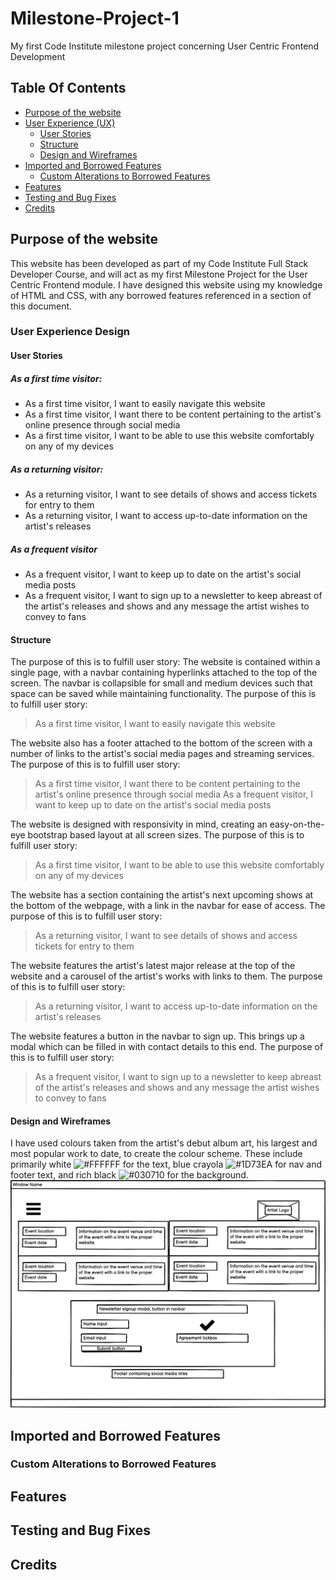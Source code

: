 # Milestone-Project-1
My first Code Institute milestone project concerning User Centric Frontend Development

## Table Of Contents
* [Purpose of the website](#purpose-of-the-website)
* [User Experience (UX)](#user-experience-design)
    * [User Stories](#user-stories)
    * [Structure](#structure)
    * [Design and Wireframes](#design-and-wireframes)
* [Imported and Borrowed Features](#imported-and-borrowed-features)
    * [Custom Alterations to Borrowed Features](#custom-alterations-to-borrowed-features)
* [Features](#features)
* [Testing and Bug Fixes](#testing-and-bug-fixes)
* [Credits](#credits)

## Purpose of the website
This website has been developed as part of my Code Institute Full Stack Developer Course, and will act as my first Milestone Project for the User Centric Frontend module. 
I have designed this website using my knowledge of HTML and CSS, with any borrowed features referenced in a section of this document.
### User Experience Design
#### User Stories
##### As a first time visitor:
- As a first time visitor, I want to easily navigate this website
- As a first time visitor, I want there to be content pertaining to the artist's online presence through social media
- As a first time visitor, I want to be able to use this website comfortably on any of my devices

##### As a returning visitor:
- As a returning visitor, I want to see details of shows and access tickets for entry to them
- As a returning visitor, I want to access up-to-date information on the artist's releases

##### As a frequent visitor
- As a frequent visitor, I want to keep up to date on the artist's social media posts
- As a frequent visitor, I want to sign up to a newsletter to keep abreast of the artist's releases and shows and any message the artist wishes to convey to fans

#### Structure
 The purpose of this is to fulfill user story:
The website is contained within a single page, with a navbar containing hyperlinks attached to the top of the screen. The navbar is collapsible for small and medium devices such that space can be saved while maintaining functionality. The purpose of this is to fulfill user story:
> As a first time visitor, I want to easily navigate this website

The website also has a footer attached to the bottom of the screen with a number of links to the artist's social media pages and streaming services. The purpose of this is to fulfill user story:
> As a first time visitor, I want there to be content pertaining to the artist's online presence through social media
> As a frequent visitor, I want to keep up to date on the artist's social media posts

The website is designed with responsivity in mind, creating an easy-on-the-eye bootstrap based layout at all screen sizes. The purpose of this is to fulfill user story:
> As a first time visitor, I want to be able to use this website comfortably on any of my devices

The website has a section containing the artist's next upcoming shows at the bottom of the webpage, with a link in the navbar for ease of access. The purpose of this is to fulfill user story:
> As a returning visitor, I want to see details of shows and access tickets for entry to them

The website features the artist's latest major release at the top of the website and a carousel of the artist's works with links to them. The purpose of this is to fulfill user story:
> As a returning visitor, I want to access up-to-date information on the artist's releases

The website features a button in the navbar to sign up. This brings up a modal which can be filled in with contact details to this end. The purpose of this is to fulfill user story:
> As a frequent visitor, I want to sign up to a newsletter to keep abreast of the artist's releases and shows and any message the artist wishes to convey to fans
#### Design and Wireframes
I have used colours taken from the artist's debut album art, his largest and most popular work to date, to create the colour scheme. These include primarily white ![#FFFFFF](https://placehold.it/15/FFFFFF/000000?text=+) for the text, blue crayola ![#1D73EA](https://placehold.it/15/1D73EA/000000?text=+) for nav and footer text, and rich black ![#030710](https://placehold.it/15/030710/000000?text=+) for the background.
![My home screen wireframes](assets/wireframes/shows_desktop.png)

## Imported and Borrowed Features

### Custom Alterations to Borrowed Features
## Features

## Testing and Bug Fixes

## Credits